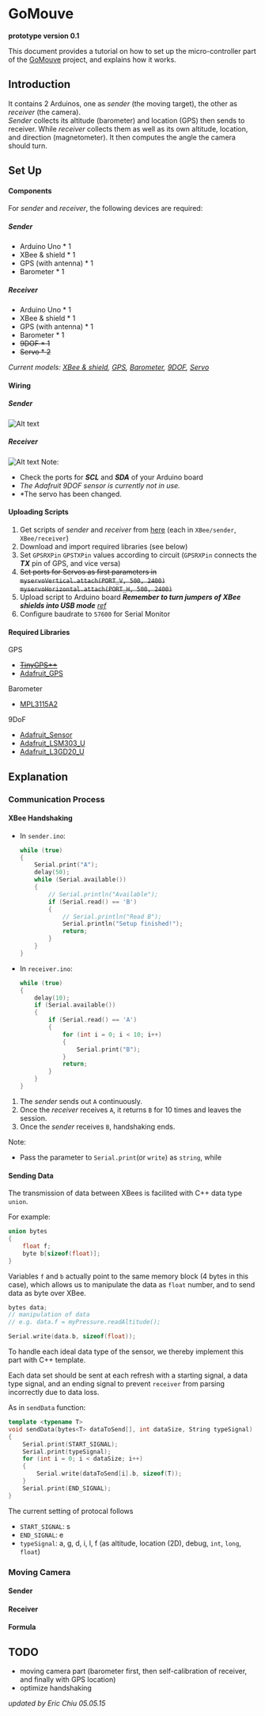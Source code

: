 GoMouve
=======
**prototype version 0.1**

This document provides a tutorial on how to set up the micro-controller part of the [GoMouve](https://sites.google.com/site/20142015gr08/home) project, and explains how it works.

## Introduction
It contains 2 Arduinos, one as *sender* (the moving target), the other as *receiver* (the camera).  
*Sender* collects its altitude (barometer) and location (GPS) then sends to receiver. While *receiver* collects them as well as its own altitude, location, and direction (magnetometer). It then computes the angle the camera should turn.

## Set Up
#### Components
For *sender* and *receiver*, the following devices are required:
##### Sender
* Arduino Uno * 1
* XBee & shield * 1
* GPS (with antenna) * 1
* Barometer * 1

##### Receiver
* Arduino Uno * 1
* XBee & shield * 1
* GPS (with antenna) * 1
* Barometer * 1
* ~~9DOF * 1~~
* ~~Servo * 2~~

*Current models: [XBee & shield](http://www.cooking-hacks.com/shop/arduino/arduino-xbee-802-15-4), [GPS](http://www.adafruit.com/product/746), [Barometer](http://www.adafruit.com/product/1893), [9DOF](http://www.adafruit.com/product/1714), [Servo](http://www.miniplanes.fr/servos/tower-pro/mini-servo-9g-towerpro-sg90-p-2995.html)*

#### Wiring
##### Sender
![Alt text](https://dl.dropboxusercontent.com/u/17953813/img/sender.png "sender's sketch")
##### Receiver
![Alt text](https://dl.dropboxusercontent.com/u/17953813/img/receiver.png "receiver's sketch")
Note:
* Check the ports for ***SCL*** and ***SDA*** of your Arduino board
* *The Adafruit 9DOF sensor is currently not in use.*
* *The servo has been changed.

#### Uploading Scripts
1. Get scripts of *sender* and *receiver* from [here](https://github.com/linoor/MecatroMouve/tree/master) (each in `XBee/sender`,  `XBee/receiver`)
2. Download and import required libraries (see below)
3. Set `GPSRXPin` `GPSTXPin` values according to circuit (`GPSRXPin` connects the ***TX*** pin of GPS, and vice versa)
4. ~~Set ports for Servos as first parameters in
  `myservoVertical.attach(PORT_V, 500, 2400)` `myservoHorizontal.attach(PORT_H, 500, 2400)`~~
5. Upload script to Arduino board
  ***Remember to turn jumpers of XBee shields into USB mode*** *[ref](http://electronics.stackexchange.com/questions/25574/xbee-shield-turning-jumper-settings-into-on-off-xbee-usb-manual-switch)*
6. Configure baudrate to `57600` for Serial Monitor

#### Required Libraries
GPS
* ~~[TinyGPS++](https://github.com/mikalhart/TinyGPSPlus/releases)~~
* [Adafruit_GPS](https://github.com/adafruit/Adafruit-GPS-Library)

Barometer
* [MPL3115A2](https://github.com/adafruit/Adafruit_MPL3115A2_Library)

9DoF
* [Adafruit_Sensor](https://github.com/adafruit/Adafruit_Sensor)
* [Adafruit_LSM303_U](https://github.com/adafruit/Adafruit_LSM303DLHC)
* [Adafruit_L3GD20_U](https://github.com/adafruit/Adafruit_L3GD20_U)

## Explanation
### Communication Process
#### XBee Handshaking
* In `sender.ino`:
    ``` cpp
    while (true)
    {
        Serial.print("A");
        delay(50);
        while (Serial.available())
        {
            // Serial.println("Available");
            if (Serial.read() == 'B')
            {
                // Serial.println("Read B");
                Serial.println("Setup finished!");
                return;
            }
        }
    }
    ```

* In `receiver.ino`:
    ``` cpp
    while (true)
    {
        delay(10);
        if (Serial.available())
        {
            if (Serial.read() == 'A')
            {
                for (int i = 0; i < 10; i++)
                {
                    Serial.print("B");
                }
                return;
            }
        }
    }
    ```

1. The *sender* sends out `A` continuously.
2. Once the *receiver* receives `A`, it returns `B` for 10 times and leaves the session.
3. Once the *sender* receives `B`, handshaking ends.

Note:
* Pass the parameter to `Serial.print`(or `write`) as `string`, while

#### Sending Data

The transmission of data between XBees is facilited with C++ data type `union`.

For example:

```cpp
union bytes
{
    float f;
    byte b[sizeof(float)];
}
```

Variables `f` and `b` actually point to the same memory block (4 bytes in this case), which allows us to manipulate the data as `float` number, and to send data as byte over XBee.

``` cpp
bytes data;
// manipulation of data
// e.g. data.f = myPressure.readAltitude();

Serial.write(data.b, sizeof(float));
```

To handle each ideal data type of the sensor, we thereby implement this part with C++ template.

Each data set should be sent at each refresh with a starting signal, a data type signal, and an ending signal to prevent `receiver` from parsing incorrectly due to data loss.

As in `sendData` function:
``` cpp
template <typename T>
void sendData(bytes<T> dataToSend[], int dataSize, String typeSignal)
{
    Serial.print(START_SIGNAL);
    Serial.print(typeSignal);
    for (int i = 0; i < dataSize; i++)
    {
        Serial.write(dataToSend[i].b, sizeof(T));
    }
    Serial.print(END_SIGNAL);
}
```
The current setting of protocal follows
* `START_SIGNAL`: s
* `END_SIGNAL`: e
* `typeSignal`: a, g, d, i, l, f (as altitude, location (2D), debug, `int`, `long`, `float`)


### Moving Camera
#### Sender
#### Receiver
#### Formula

## TODO
* moving camera part (barometer first, then self-calibration of receiver, and finally with GPS location)
* optimize handshaking

*updated by Eric Chiu 05.05.15*
